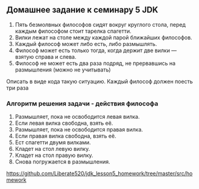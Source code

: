 ## Домашнее задание к семинару 5 JDK
1. Пять безмолвных философов сидят вокруг круглого стола, перед каждым философом стоит тарелка спагетти.
2. Вилки лежат на столе между каждой парой ближайших философов.
3. Каждый философ может либо есть, либо размышлять.
4. Философ может есть только тогда, когда держит две вилки — взятую справа и слева.
5. Философ не может есть два раза подряд, не прервавшись на размышления (можно не учитывать)

Описать в виде кода такую ситуацию. 
Каждый философ должен поесть три раза


### Алгоритм решения задачи - действия философа
1) Размышляет, пока не освободится левая вилка.
2) Если левая вилка свободна, взять её.
3) Размышляет, пока не освободится правая вилка.
4) Если правая вилка свободна, взять её.
5) Ест спагетти двумя вилками.
6) Кладет на стол левую вилку.
7) Кладет на стол правую вилку.
8) Снова погружается в размышления.

https://github.com/Liberate520/jdk_lesson5_homework/tree/master/src/homework